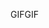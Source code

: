 <span data-ttu-id="535ea-101">GIF</span><span class="sxs-lookup"><span data-stu-id="535ea-101">GIF</span></span>